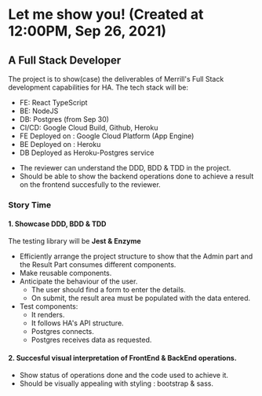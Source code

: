 # Let me show you! (Created at 12:00PM, Sep 26, 2021)

## A Full Stack Developer

The project is to show(case) the deliverables of Merrill's Full Stack development capabilities for HA. The tech stack will be:

- FE: React TypeScript
- BE: NodeJS
- DB: Postgres
  (from Sep 30)
- CI/CD: Google Cloud Build, Github, Heroku
- FE Deployed on : Google Cloud Platform (App Engine)
- BE Deployed on : Heroku
- DB Deployed as Heroku-Postgres service

* The reviewer can understand the DDD, BDD & TDD in the project.
* Should be able to show the backend operations done to achieve a result on the frontend succesfully to the reviewer.

### Story Time

#### 1. Showcase DDD, BDD & TDD

The testing library will be **Jest & Enzyme**

- Efficiently arrange the project structure to show that the Admin part and the Result Part consumes different components.
- Make reusable components.
- Anticipate the behaviour of the user.
  - The user should find a form to enter the details.
  - On submit, the result area must be populated with the data entered.
- Test components:
  - It renders.
  - It follows HA's API structure.
  - Postgres connects.
  - Postgres receives data as requested.

#### 2. Succesful visual interpretation of FrontEnd & BackEnd operations.

- Show status of operations done and the code used to achieve it.
- Should be visually appealing with styling : bootstrap & sass.
